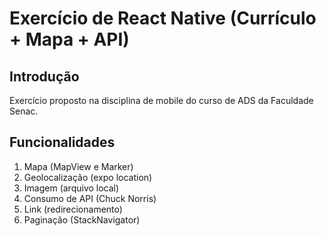 # Exercício de React Native (Currículo + Mapa + API)

## Introdução

Exercício proposto na disciplina de mobile do curso de ADS da Faculdade Senac.

## Funcionalidades

1. Mapa (MapView e Marker)
2. Geolocalização (expo location)
3. Imagem (arquivo local)
4. Consumo de API (Chuck Norris)
5. Link (redirecionamento)
6. Paginação (StackNavigator)